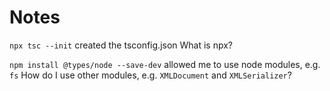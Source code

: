 Notes
===

`npx tsc --init` created the tsconfig.json
What is npx?

`npm install @types/node --save-dev` allowed me to use node modules, e.g. `fs`
How do I use other modules, e.g. `XMLDocument` and `XMLSerializer`?
